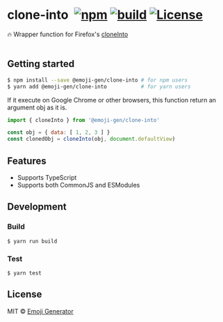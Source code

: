 # clone-into &nbsp;[![npm](https://img.shields.io/npm/v/@emoji-gen/clone-into.svg?maxAge=2592000)](https://www.npmjs.org/package/@emoji-gen/clone-into) [![build](https://github.com/emoji-gen/clone-into/actions/workflows/build.yml/badge.svg?branch=main)](https://github.com/emoji-gen/clone-into/actions/workflows/build.yml) [![License](https://img.shields.io/github/license/emoji-gen/clone-into.svg)](LICENSE)

:fire: Wrapper function for Firefox's [cloneInto](https://developer.mozilla.org/en-US/docs/Mozilla/Add-ons/WebExtensions/Sharing_objects_with_page_scripts)
<br>
<br>

## Getting started

```sh
$ npm install --save @emoji-gen/clone-into # for npm users
$ yarn add @emoji-gen/clone-into           # for yarn users
```

If it execute on Google Chrome or other browsers, this function return an argument obj as it is.

```js
import { cloneInto } from '@emoji-gen/clone-into'

const obj = { data: [ 1, 2, 3 ] }
const clonedObj = cloneInto(obj, document.defaultView)
```

## Features

- Supports TypeScript
- Supports both CommonJS and ESModules

## Development
### Build

```
$ yarn run build
```

### Test

```
$ yarn test
```

## License
MIT &copy; [Emoji Generator](https://emoji-gen.ninja/)
